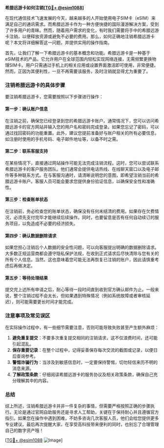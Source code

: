 **希腊远游卡如何注销[[TG💪+ @esim1088](https://t.me/s/esim1088)]**

在现代通信技术飞速发展的今天，越来越多的人开始使用电子SIM卡（eSIM）来满足自己的通讯需求。而希腊远游卡作为一种方便快捷的国际漫游解决方案，受到了许多用户的青睐。然而，随着用户需求的变化，有时我们需要将手中的希腊远游卡注销，以便释放资源或避免不必要的费用。那么，如何正确地注销希腊远游卡呢？本文将详细解答这一问题，并提供实用的操作指南。

首先，让我们了解一下希腊远游卡的基本概念和功能。希腊远游卡是一种基于eSIM技术的产品，它允许用户在全球范围内轻松实现网络连接，无需频繁更换物理SIM卡。用户只需通过手机上的相关应用或设置界面激活即可使用，非常便捷。然而，正因为其便利性，一旦不再需要该服务，及时注销就显得尤为重要了。

### 注销希腊远游卡的具体步骤

要注销希腊远游卡，您需要按照以下步骤进行操作：

#### 第一步：确认账户信息
在注销之前，确保您已经登录到您的希腊远游卡账户。通常情况下，您可以访问希腊远游卡的官方网站并输入您的用户名和密码完成登录。如果您忘记了密码，可以通过找回密码的功能重置。此外，建议您提前准备好与账户相关的所有必要信息，如注册时使用的手机号码、电子邮件地址等，以备不时之需。

#### 第二步：联系客服支持
在某些情况下，直接通过网站操作可能无法完成注销流程。这时，您可以尝试联系希腊远游卡的客户服务团队。他们通常会提供电话热线、在线聊天窗口以及电子邮件等多种联系方式。在与客服沟通时，请清晰说明您的意图，即希望注销当前的希腊远游卡账户。客服人员可能会要求您提供身份验证信息，以确保安全性和准确性。

#### 第三步：检查账单状态
在注销前，务必检查您的账单状态，确保没有任何未结清的费用。如果存在欠费情况，必须先支付完毕才能继续后续操作。同时，也要留意是否有任何自动续订的服务项目，以免造成不必要的经济损失。

#### 第四步：确认数据删除请求
如果您担心注销后个人数据的安全性问题，可以向客服提出明确的数据删除请求。大多数正规运营商都会遵守隐私保护法规，在收到正式请求后尽快清除与您有关的所有个人信息。当然，这也意味着您可能无法再恢复已注销的账户，因此请慎重考虑后再做决定。

#### 第五步：等待处理结果
提交完上述所有申请之后，耐心等待一段时间直到收到官方确认邮件为止。一般来说，整个注销过程不会太长，但如果遇到特殊情况（例如系统故障或者审核延迟），则可能需要更长时间才能完成。

### 注意事项及常见误区

在实际操作过程中，有一些细节需要注意，否则可能导致失败甚至产生额外麻烦：

1. **避免重复提交**：不要多次重复提交相同的注销请求，这不仅浪费时间，还可能引起混乱。
2. **保存重要记录**：在整个过程中，记得妥善保存每次交流的截图或记录，以便日后查询参考。
3. **警惕诈骗行为**：当涉及到敏感信息时，一定要保持警惕，切勿轻信来历不明的消息来源。
4. **了解政策条款**：仔细阅读希腊远游卡的服务协议及相关政策条款，确保自己充分理解其中的内容。

### 总结

综上所述，注销希腊远游卡并非一件复杂的事情，但需要严格按照正确的步骤执行。无论是通过官网自助服务还是寻求人工帮助，关键在于保持耐心并且遵循官方指引。如果您在操作中遇到困难，不妨多咨询几次客服人员，他们会给您提供更多专业建议。最后再次提醒大家，在享受高科技带来便利的同时，也别忘了合理管理自己的数字资产哦！

[[TG💪+ @esim1088](https://t.me/s/esim1088) ![Image](https://i.postimg.cc/4NQfJmqS/Snipaste-2025-05-13-00-14-12.png)]